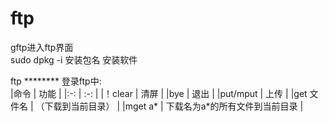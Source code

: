 # ftp

gftp进入ftp界面  
sudo  dpkg  -i  安装包名              安装软件  

ftp  ********    登录ftp中:  
|命令          |  功能                           |
|:-:           |  :-:                           |
|！clear       |   清屏                          |
|bye           |  退出                           |
|put/mput      |  上传                           |
|get   文件名   | （下载到当前目录）               |
|mget    a*    | 下载名为a*的所有文件到当前目录     |

